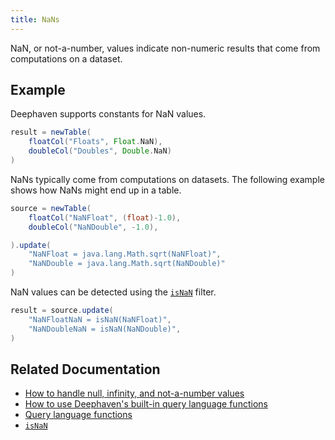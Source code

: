 ```yaml
---
title: NaNs
---
```


NaN, or not-a-number, values indicate non-numeric results that come from computations on a dataset.

## Example

Deephaven supports constants for NaN values.

```groovy
result = newTable(
    floatCol("Floats", Float.NaN),
    doubleCol("Doubles", Double.NaN)
)
```

NaNs typically come from computations on datasets. The following example shows how NaNs might end up in a table.

```groovy test-set=1
source = newTable(
    floatCol("NaNFloat", (float)-1.0),
    doubleCol("NaNDouble", -1.0),

).update(
    "NaNFloat = java.lang.Math.sqrt(NaNFloat)",
    "NaNDouble = java.lang.Math.sqrt(NaNDouble)"
)
```

NaN values can be detected using the [`isNaN`](https://deephaven.io/core/javadoc/io/deephaven/function/Numeric.html#isNaN(byte)) filter.

```groovy test-set=1
result = source.update(
    "NaNFloatNaN = isNaN(NaNFloat)",
    "NaNDoubleNaN = isNaN(NaNDouble)",
)
```

## Related Documentation

- [How to handle null, infinity, and not-a-number values](../../../how-to-guides/null-inf-nan.md)
- [How to use Deephaven's built-in query language functions](../../../how-to-guides/built-in-functions.md)
- [Query language functions](../query-library/query-language-function-reference.md)
- [`isNaN`](https://deephaven.io/core/javadoc/io/deephaven/function/Numeric.html#isNaN(byte))
